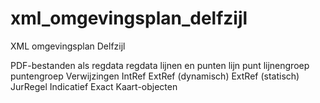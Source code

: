 # xml_omgevingsplan_delfzijl
XML omgevingsplan Delfzijl

PDF-bestanden als regdata
	regdata
lijnen en punten
	lijn
	punt
	lijnengroep
	puntengroep
Verwijzingen
	IntRef
	ExtRef (dynamisch)
	ExtRef (statisch)
JurRegel
	Indicatief
	Exact
Kaart-objecten
